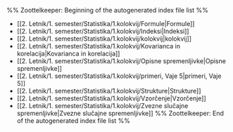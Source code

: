 %% Zoottelkeeper: Beginning of the autogenerated index file list  %%
-  [[2. Letnik/1. semester/Statistika/1.kolokvij/Formule|Formule]]
-  [[2. Letnik/1. semester/Statistika/1.kolokvij/Indeksi|Indeksi]]
-  [[2. Letnik/1. semester/Statistika/1.kolokvij/kolokvij|kolokvij]]
-  [[2. Letnik/1. semester/Statistika/1.kolokvij/Kovarianca in korelacija|Kovarianca in korelacija]]
-  [[2. Letnik/1. semester/Statistika/1.kolokvij/Opisne spremenljivke|Opisne spremenljivke]]
-  [[2. Letnik/1. semester/Statistika/1.kolokvij/primeri, Vaje 5|primeri, Vaje 5]]
-  [[2. Letnik/1. semester/Statistika/1.kolokvij/Strukture|Strukture]]
-  [[2. Letnik/1. semester/Statistika/1.kolokvij/Vzorčenje|Vzorčenje]]
-  [[2. Letnik/1. semester/Statistika/1.kolokvij/Zvezne slučajne spremenljivke|Zvezne slučajne spremenljivke]]
%% Zoottelkeeper: End of the autogenerated index file list  %%
